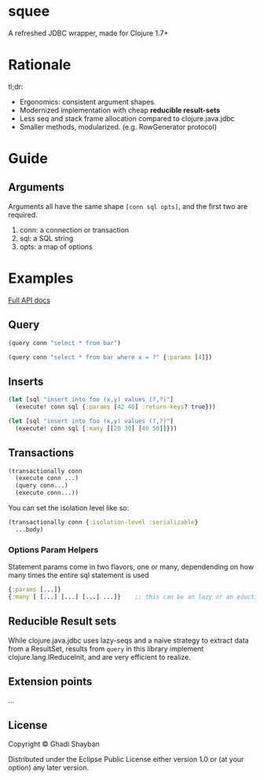 # squee

A refreshed JDBC wrapper, made for Clojure 1.7+

# Rationale

tl;dr:
* Ergonomics: consistent argument shapes
* Modernized implementation with cheap **reducible result-sets**
* Less seq and stack frame allocation compared to clojure.java.jdbc
* Smaller methods, modularized. (e.g. RowGenerator protocol)

# Guide

## Arguments

Arguments all have the same shape `[conn sql opts]`, and the first two
are required.

1. conn: a connection or transaction
2. sql:  a SQL string
3. opts: a map of options

# Examples
[Full API docs](https://ghadishayban.github.io/squee/doc/)
## Query
```clj
(query conn "select * from bar")

(query conn "select * from bar where x = ?" {:params [4]})
```
## Inserts

```clj
(let [sql "insert into foo (x,y) values (?,?)"]
  (execute! conn sql {:params [42 40] :return-keys? true}))

(let [sql "insert into foo (x,y) values (?,?)"]
  (execute! conn sql {:many [[20 30] [40 50]]}))
```

## Transactions
```clj
(transactionally conn
  (execute conn ...)
  (query conn...)
  (execute conn...))
```

You can set the isolation level like so:
```clj
(transactionally conn {:isolation-level :serializable}
  ...body)
```

### Options Param Helpers

Statement params come in two flavors, one or many, dependending on
how many times the entire sql statement is used

```clj
{:params [...]}
{:many [ [...] [...] [...] ...]}    ;; this can be an lazy or an eduction too
```

## Reducible Result sets

While clojure.java.jdbc uses lazy-seqs and a naive strategy to extract
data from a ResultSet, results from `query` in this library implement
clojure.lang.IReduceInit, and are very efficient to realize.

## Extension points
...


## License

Copyright © Ghadi Shayban

Distributed under the Eclipse Public License either version 1.0 or (at
your option) any later version.
